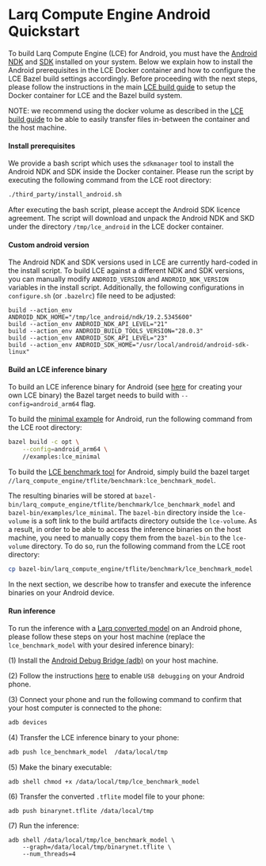 # Larq Compute Engine Android Quickstart

To build Larq Compute Engine (LCE) for Android,
you must have the [Android NDK](https://developer.android.com/ndk) and
[SDK](https://developer.android.com/studio) installed on your system.
Below we explain how to install the Android prerequisites in the LCE
Docker container and how to configure the LCE Bazel build settings
accordingly. Before proceeding with the next steps, please follow
the instructions in the main [LCE build guide](/compute-engine/build) to setup the
Docker container for LCE and the Bazel build system.

NOTE: we recommend using the docker volume as described in the
[LCE build guide](/compute-engine/build) to be able to easily transfer
files in-between the container and the host machine.

#### Install prerequisites

We provide a bash script which uses the `sdkmanager` tool
to install the Android NDK and SDK inside the Docker container.
Please run the script by executing the following command from the LCE
root directory:

```bash
./third_party/install_android.sh
```

After executing the bash script, please accept the Android SDK licence agreement.
The script will download and unpack the Android NDK and SKD under the directory
`/tmp/lce_android` in the LCE docker container.

#### Custom android version

The Android NDK and SDK versions used in LCE are currently hard-coded in the
install script.
To build LCE against a different NDK and SDK versions, you can manually
modify `ANDROID_VERSION` and `ANDROID_NDK_VERSION` variables in the
install script. Additionally, the following configurations in `configure.sh`
(or `.bazelrc`) file need to be adjusted:

```shell
build --action_env ANDROID_NDK_HOME="/tmp/lce_android/ndk/19.2.5345600"
build --action_env ANDROID_NDK_API_LEVEL="21"
build --action_env ANDROID_BUILD_TOOLS_VERSION="28.0.3"
build --action_env ANDROID_SDK_API_LEVEL="23"
build --action_env ANDROID_SDK_HOME="/usr/local/android/android-sdk-linux"
```

#### Build an LCE inference binary

To build an LCE inference binary for Android (see [here](/compute-engine/inference) for creating your
own LCE binary) the Bazel target needs to build with `--config=android_arm64` flag.

To build the [minimal example](https://github.com/larq/compute-engine/blob/master/examples/lce_minimal.cc) for Android,
run the following command from the LCE root directory:

```bash
bazel build -c opt \
    --config=android_arm64 \
    //examples:lce_minimal
```

To build the [LCE benchmark tool](https://github.com/larq/compute-engine/tree/master/larq_compute_engine/tflite/benchmark)
for Android, simply build the bazel target
`//larq_compute_engine/tflite/benchmark:lce_benchmark_model`.

The resulting binaries will be stored at
`bazel-bin/larq_compute_engine/tflite/benchmark/lce_benchmark_model`
and `bazel-bin/examples/lce_minimal`.
The `bazel-bin` directory inside the `lce-volume` is a soft link to
the build artifacts directory outside the `lce-volume`.
As a result, in order to be able to access the inference binaries on the host machine,
you need to manually copy them from the `bazel-bin` to the `lce-volume` directory.
To do so, run the following command from the LCE root directory:

```bash
cp bazel-bin/larq_compute_engine/tflite/benchmark/lce_benchmark_model .
```

In the next section, we describe how to transfer and execute the inference binaries
on your Android device.

#### Run inference

To run the inference with a [Larq converted model](/compute-engine/converter) on an Android phone,
please follow these steps on your host machine (replace the `lce_benchmark_model` with your
desired inference binary):

(1) Install the [Android Debug Bridge (adb)](https://developer.android.com/studio/command-line/adb) on your host machine.

(2) Follow the instructions [here](https://developer.android.com/studio/debug/dev-options#enable)
to enable `USB debugging` on your Android phone.

(3) Connect your phone and run the following command to confirm that your host
computer is connected to the phone:

```bash
adb devices
```

(4) Transfer the LCE inference binary to your phone:

```bash
adb push lce_benchmark_model  /data/local/tmp
```

(5) Make the binary executable:

```shell
adb shell chmod +x /data/local/tmp/lce_benchmark_model
```

(6) Transfer the converted `.tflite` model file to your phone:

```shell
adb push binarynet.tflite /data/local/tmp
```

(7) Run the inference:

```shell
adb shell /data/local/tmp/lce_benchmark_model \
    --graph=/data/local/tmp/binarynet.tflite \
    --num_threads=4
```
